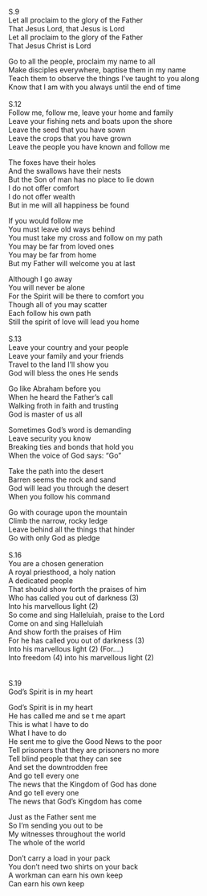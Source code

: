 S.9<br>
Let all proclaim to the glory of the Father<br>
That Jesus Lord, that Jesus is Lord<br>
Let all proclaim to the glory of the Father<br>
That Jesus Christ is Lord<br>

Go to all the people, proclaim my name to all<br>
Make disciples everywhere, baptise them in my name<br>
Teach them to observe the things I’ve taught to you along<br>
Know that I am with you always until the end of time<br>
<br>
S.12<br>
Follow me, follow me, leave your home and family<br>
Leave your fishing nets and boats upon the shore<br>
Leave the seed that you have sown<br>
Leave the crops that you have grown<br>
Leave the people you have known and follow me<br>

The foxes have their holes<br>
And the swallows have their nests<br>
But the Son of man has no place to lie down<br>
I do not offer comfort<br>
I do not offer wealth<br>
But in me will all happiness be found<br>

If you would follow me<br>
You must leave old ways behind<br>
You must take my cross and follow on my path<br>
You may be far from loved ones<br>
You may be far from home<br>
But my Father will welcome you at last<br>

Although I go away<br>
You will never be alone<br>
For the Spirit will be there to comfort you<br>
Though all of you may scatter<br>
Each follow his own path<br>
Still the spirit of love will lead you home<br>
<br>
S.13<br>
Leave your country and your people<br>
Leave your family and your friends<br>
Travel to the land I’ll show you<br>
God will bless the ones He sends<br>

Go like Abraham before you<br>
When he heard the Father’s call<br>
Walking froth in faith and trusting<br>
God is master of us all<br>

Sometimes God’s word is demanding<br>
Leave security you know<br>
Breaking ties and bonds that hold you<br>
When the voice of God says: “Go”<br>

Take the path into the desert<br>
Barren seems the rock and sand<br>
God will lead you through the desert<br>
When you follow his command<br>

Go with courage upon the mountain<br>
Climb the narrow, rocky ledge<br>
Leave behind all the things that hinder<br>
Go with only God as pledge<br>
<br>
S.16<br>
You are a chosen generation<br>
A royal priesthood, a holy nation<br>
A dedicated people<br>
That should show forth the praises of him<br>
Who has called you out of darkness (3)<br>
Into his marvellous light (2)<br>
So come and sing Halleluiah, praise to the Lord<br>
Come on and sing Halleluiah<br>
And show forth the praises of Him<br>
For he has called you out of darkness (3)<br>
Into his marvellous light (2) (For....)<br>
Into freedom (4) into his marvellous light (2)<br>	
<br>
S.19<br>
God’s Spirit is in my heart<br>

God’s Spirit is in my heart<br>
He has called me and se t me apart<br>
This is what I have to do<br>
What I have to do<br>
He sent me to give the Good News to the poor<br>
Tell prisoners that they are prisoners no more<br>
Tell blind people that they can see<br>
And set the downtrodden free<br>
And go tell every one<br>
The news that the Kingdom of God has done<br>
And go tell every one<br>
The news that God’s Kingdom has come<br>

Just as the Father sent me<br>
So I’m sending you out to be<br>
My witnesses throughout the world<br>
The whole of the world<br>

Don’t carry a load in your pack<br>
You don’t need two shirts on your back<br>
A workman can earn his own keep<br>
Can earn his own keep